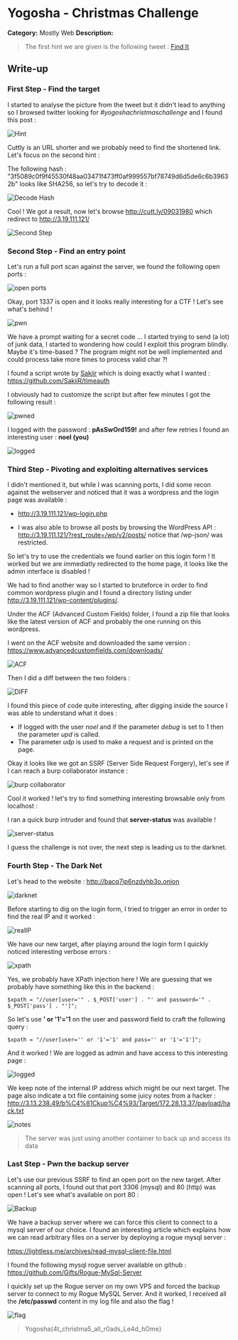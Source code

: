 # Yogosha - Christmas Challenge

**Category:** Mostly Web
**Description:**

> The first hint we are given is the following tweet : 
[Find It](https://twitter.com/YogoshaOfficial/status/1206565805372121088)


## Write-up

### First Step - Find the target
I started to analyse the picture from the tweet but it didn't lead to anything so I browsed twitter looking for *#yogoshachristmaschallenge* and I found this post :

![Hint](https://raw.githubusercontent.com/YanZaX/writeups/master/yogosha/images/2019-12-23_16h24_24.png)

Cuttly is an URL shorter and we probably need to find the shortened link. Let's focus on the second hint : 

The following hash : "3f5089c0f9f45530f48aa03471f473ff0af999557bf78749d6d5de6c6b39632b" looks like SHA256, so let's try to decode it : 

![Decode Hash](https://raw.githubusercontent.com/YanZaX/writeups/master/yogosha/images/2019-12-23_16h31_08.png) 

Cool ! We got a result, now let's browse http://cutt.ly/09031980 which redirect to http://3.19.111.121/

![Second Step](https://raw.githubusercontent.com/YanZaX/writeups/master/yogosha/images/2019-12-23_16h33_54.png)

### Second Step - Find an entry point

Let's run a full port scan against the server, we found the following open ports :

![open ports](https://raw.githubusercontent.com/YanZaX/writeups/master/yogosha/images/2019-12-23_16h48_43.png)

Okay, port 1337 is open and it looks really interesting for a CTF ! Let's see what's behind !

![pwn](https://raw.githubusercontent.com/YanZaX/writeups/master/yogosha/images/2019-12-23_16h38_43.png)

We have a prompt waiting for a secret code ... I started trying to send (a lot) of junk data, I started to wondering how could I exploit this program blindly. Maybe it's time-based ? The program might not be well implemented and could process take more times to process valid char ?!

I found a script wrote by [Sakiir](https://twitter.com/sakiirsecurity) which is doing exactly what I wanted : https://github.com/SakiiR/timeauth 

I obviously had to customize the script but after few minutes I got the following result : 

![pwned](https://raw.githubusercontent.com/YanZaX/writeups/master/yogosha/images/2019-12-23_18h24_07.png)

I logged with the password : **pAsSwOrd159!** and after few retries I found an interesting user : **noel (you)**

![logged](https://raw.githubusercontent.com/YanZaX/writeups/master/yogosha/images/2019-12-23_16h51_56.png)

### Third Step - Pivoting and exploiting alternatives services

I didn't mentioned it, but while I was scanning ports, I did some recon against the webserver and noticed that it was a wordpress and the login page was available : 

* http://3.19.111.121/wp-login.php

* I was also able to browse all posts by browsing the WordPress API :  http://3.19.111.121/?rest_route=/wp/v2/posts/ notice that /wp-json/ was restricted.

So let's try to use the credentials we found earlier on this login form ! 
It worked but we are immediatly redirected to the home page, it looks like the admin interface is disabled ! 

We had to find another way so I started to bruteforce in order to find common wordpress plugin and I found a directory listing under http://3.19.111.121/wp-content/plugins/.

Under the ACF (Advanced Custom Fields) folder, I found a zip file that looks like the latest version of ACF and probably the one running on this wordpress.

I went on the ACF website and downloaded the same version : https://www.advancedcustomfields.com/downloads/

![ACF](https://raw.githubusercontent.com/YanZaX/writeups/master/yogosha/images/2019-12-23_17h17_38.png)

Then I did a diff between the two folders : 

![DIFF](https://raw.githubusercontent.com/YanZaX/writeups/master/yogosha/images/2019-12-23_17h21_14.png)

I found this piece of code quite interesting, after digging inside the source I was able to understand what it does : 

* If logged with the user *noel* and if the parameter *debug* is set to 1 then the parameter *upd* is called.
* The parameter *udp* is used to make a request and is printed on the page.

Okay it looks like we got an SSRF (Server Side Request Forgery), let's see if I can reach a burp collaborator instance : 

![burp collaborator](https://raw.githubusercontent.com/YanZaX/writeups/master/yogosha/images/2019-12-23_17h33_46.png)

Cool it worked ! let's try to find something interesting browsable only from localhost : 

I ran a quick burp intruder and found that **server-status** was available !

![server-status](https://raw.githubusercontent.com/YanZaX/writeups/master/yogosha/images/2019-12-23_17h30_44.png)

I guess the challenge is not over, the next step is leading us to the darknet.

###  Fourth Step - The Dark Net

Let's head to the website : http://bacq7ip6nzdyhb3o.onion

![darknet](https://raw.githubusercontent.com/YanZaX/writeups/master/yogosha/images/2019-12-23_17h39_59.png)

Before starting to dig on the login form, I tried to trigger an error in order to find the real IP and it worked : 

![realIP](https://raw.githubusercontent.com/YanZaX/writeups/master/yogosha/images/2019-12-23_17h40_19.png)

We have our new target, after playing around the login form I quickly noticed interesting verbose errors : 

![xpath](https://raw.githubusercontent.com/YanZaX/writeups/master/yogosha/images/2019-12-23_17h41_54.png)

Yes, we probably have XPath injection here ! We are guessing that we probably have something like this in the backend : 
```
$xpath = "//user[user='" . $_POST['user'] . "' and password='" . $_POST['pass'] . "']";
```
 
So let's use **' or '1'='1** on the user and password field to craft the following query :

```
$xpath = "//user[user='' or '1'='1' and pass='' or '1'='1']";
```

And it worked ! We are logged as admin and have access to this interesting page : 

![logged](https://raw.githubusercontent.com/YanZaX/writeups/master/yogosha/images/2019-12-23_17h47_18.png)

We keep note of the internal IP address which might be our next target. The page also indicate a txt file containing some juicy notes from a hacker : http://3.13.238.49/b%C4%81Ckup%C4%93/Target/172.28.13.37/payload/hack.txt 

![notes](https://raw.githubusercontent.com/YanZaX/writeups/master/yogosha/images/2019-12-23_17h49_27.png)

> The server was just using another container to back up and access its data

### Last Step - Pwn the backup server

Let's use our previous SSRF to find an open port on the new target. After scanning all ports, I found out that port 3306 (mysql) and 80 (http) was open !
Let's see what's available on port 80 :

![Backup](https://raw.githubusercontent.com/YanZaX/writeups/master/yogosha/images/2019-12-23_17h57_30.png)

We have a backup server where we can force this client to connect to a mysql server of our choice. I found an interesting article which explains how we can read arbitrary files on a server by deploying a rogue mysql server :

https://lightless.me/archives/read-mysql-client-file.html

I found the following mysql rogue server available on github : https://github.com/Gifts/Rogue-MySql-Server

I quickly set up the Rogue server on my own VPS and forced the backup server to connect to my Rogue MySQL Server.
And it worked, I received all the **/etc/passwd** content in my log file and also the flag ! 

![flag](https://raw.githubusercontent.com/YanZaX/writeups/master/yogosha/images/2019-12-23_18h04_10.png)

>Yogosha{4t_christma5_all_r0ads_Le4d_hOme}

